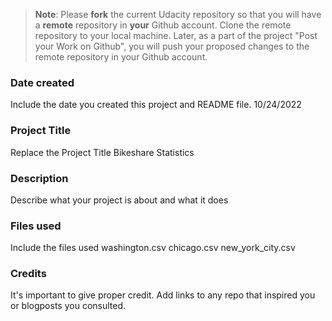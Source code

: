 >**Note**: Please **fork** the current Udacity repository so that you will have a **remote** repository in **your** Github account. Clone the remote repository to your local machine. Later, as a part of the project "Post your Work on Github", you will push your proposed changes to the remote repository in your Github account.

### Date created
Include the date you created this project and README file.
10/24/2022

### Project Title
Replace the Project Title
Bikeshare Statistics

### Description
Describe what your project is about and what it does

### Files used
Include the files used
washington.csv
chicago.csv
new_york_city.csv

### Credits
It's important to give proper credit. Add links to any repo that inspired you or blogposts you consulted.

